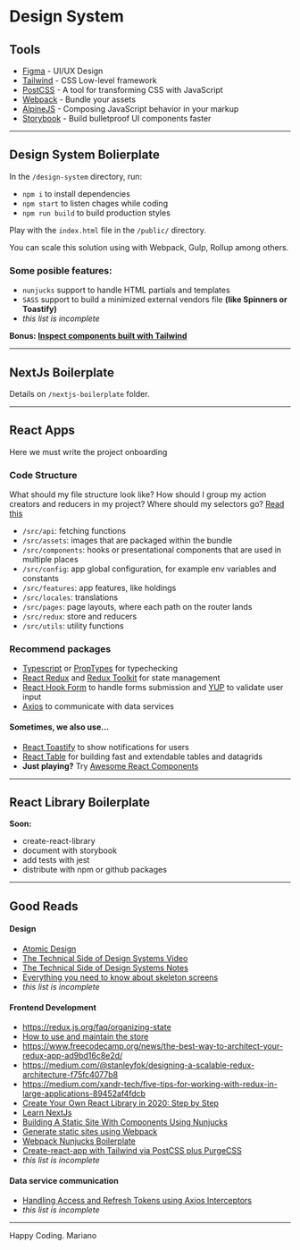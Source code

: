 # Design System

## Tools

- [Figma](https://www.figma.com/community/file/768809027799962739) - UI/UX Design
- [Tailwind](https://tailwindcss.com/) - CSS Low-level framework
- [PostCSS](https://postcss.org/) - A tool for transforming CSS with JavaScript
- [Webpack](https://webpack.js.org/) - Bundle your assets
- [AlpineJS](https://github.com/alpinejs/alpine) - Composing JavaScript behavior in your markup
- [Storybook](https://storybook.js.org/) - Build bulletproof UI components faster

---

## Design System Bolierplate

In the `/design-system` directory, run:

- `npm i` to install dependencies
- `npm start` to listen chages while coding
- `npm run build` to build production styles

Play with the `index.html` file in the `/public/` directory.

You can scale this solution using with Webpack, Gulp, Rollup among others.

### Some posible features:

- `nunjucks` support to handle HTML partials and templates
- `SASS` support to build a minimized external vendors file **(like Spinners or Toastify)**
- _this list is incomplete_

**Bonus: [Inspect components built with Tailwind](https://tailwindcomponents.com/)**

---

## NextJs Boilerplate

Details on `/nextjs-boilerplate` folder.

---

## React Apps

Here we must write the project onboarding

### Code Structure

What should my file structure look like? How should I group my action creators and reducers in my project? Where should my selectors go?
[Read this](https://redux.js.org/faq/code-structure#what-should-my-file-structure-look-like-how-should-i-group-my-action-creators-and-reducers-in-my-project-where-should-my-selectors-go)

- `/src/api`: fetching functions
- `/src/assets`: images that are packaged within the bundle
- `/src/components`: hooks or presentational components that are used in multiple places
- `/src/config`: app global configuration, for example env variables and constants
- `/src/features`: app features, like holdings
- `/src/locales`: translations
- `/src/pages`: page layouts, where each path on the router lands
- `/src/redux`: store and reducers
- `/src/utils`: utility functions

### Recommend packages

- [Typescript](https://www.typescriptlang.org/) or [PropTypes](https://reactjs.org/docs/typechecking-with-proptypes.html) for typechecking
- [React Redux](https://react-redux.js.org/api/hooks) and [Redux Toolkit](https://redux-toolkit.js.org/api/createSlice) for state management
- [React Hook Form](https://react-hook-form.com/) to handle forms submission and [YUP](https://github.com/jquense/yup) to validate user input
- [Axios](https://github.com/axios/axios) to communicate with data services

#### Sometimes, we also use...

- [React Toastify](https://github.com/fkhadra/react-toastify) to show notifications for users
- [React Table](https://github.com/tannerlinsley/react-table) for building fast and extendable tables and datagrids
- **Just playing?** Try [Awesome React Components](https://github.com/brillout/awesome-react-components)

---

## React Library Boilerplate

**Soon:**

- create-react-library
- document with storybook
- add tests with jest
- distribute with npm or github packages

---

## Good Reads

#### Design

- [Atomic Design](https://atomicdesign.bradfrost.com/chapter-2/)
- [The Technical Side of Design Systems Video](https://www.youtube.com/watch?v=TgWyyoofKIA)
- [The Technical Side of Design Systems Notes](https://noti.st/bradfrost/Br5Tvf/the-technical-side-of-design-systems#s88q5Ot)
- [Everything you need to know about skeleton screens](https://uxdesign.cc/what-you-should-know-about-skeleton-screens-a820c45a571a)
- _this list is incomplete_

#### Frontend Development

- https://redux.js.org/faq/organizing-state
- [How to use and maintain the store](https://redux-toolkit.js.org/tutorials/basic-tutorial)
- https://www.freecodecamp.org/news/the-best-way-to-architect-your-redux-app-ad9bd16c8e2d/
- https://medium.com/@stanleyfok/designing-a-scalable-redux-architecture-f75fc4077b8
- https://medium.com/xandr-tech/five-tips-for-working-with-redux-in-large-applications-89452af4fdcb
- [Create Your Own React Library in 2020: Step by Step](https://levelup.gitconnected.com/create-your-own-react-library-in-2020-step-by-step-7c39eb1b2d7b)
- [Learn NextJs](https://nextjs.org/learn/basics/create-nextjs-app)
- [Building A Static Site With Components Using Nunjucks](https://www.smashingmagazine.com/2018/03/static-site-with-nunjucks/)
- [Generate static sites using Webpack](https://medium.com/@ivarprudnikov/static-website-multiple-html-pages-using-webpack-3bdb7accffad)
- [Webpack Nunjucks Boilerplate](https://github.com/kbytesys/webpack-nunjucks-boilerplate)
- [Create-react-app with Tailwind via PostCSS plus PurgeCSS](https://medium.com/@xijo/create-react-app-with-tailwind-via-postcss-plus-purgecss-5c36b4c33ba7)
- _this list is incomplete_

#### Data service communication

- [Handling Access and Refresh Tokens using Axios Interceptors](https://medium.com/swlh/handling-access-and-refresh-tokens-using-axios-interceptors-3970b601a5da)
- _this list is incomplete_

---

Happy Coding.
Mariano

